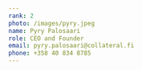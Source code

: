 ```yaml
---
rank: 2
photo: /images/pyry.jpeg
name: Pyry Palosaari
role: CEO and Founder
email: pyry.palosaari@collateral.fi
phone: +358 40 834 8785
---
```

